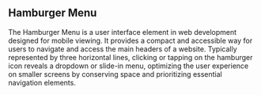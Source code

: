 ## Hamburger Menu


The Hamburger Menu is a user interface element in web development designed for mobile viewing. It provides a compact and accessible way for users to navigate and access the main headers of a website. Typically represented by three horizontal lines, clicking or tapping on the hamburger icon reveals a dropdown or slide-in menu, optimizing the user experience on smaller screens by conserving space and prioritizing essential navigation elements.
